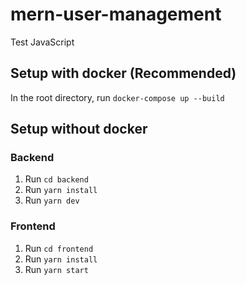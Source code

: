 # mern-user-management

Test JavaScript

## Setup with docker (Recommended)

In the root directory, run `docker-compose up --build`

## Setup without docker

### Backend

1. Run `cd backend`
2. Run `yarn install`
3. Run `yarn dev`

### Frontend

1. Run `cd frontend`
2. Run `yarn install`
3. Run `yarn start`

